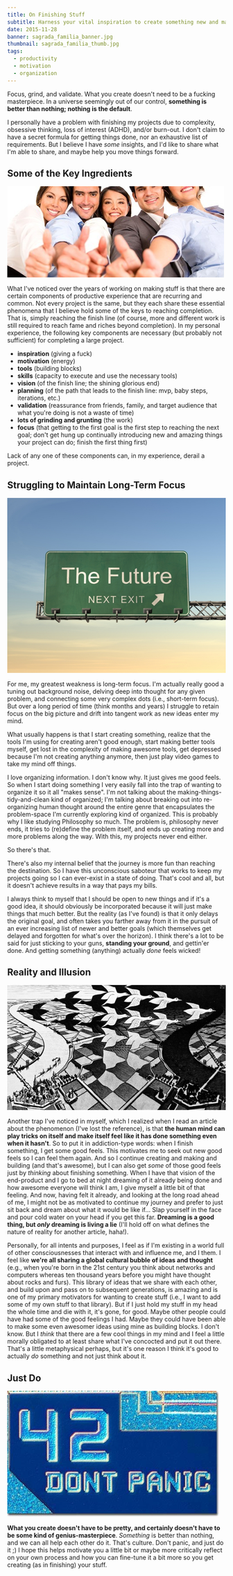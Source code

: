 ```yaml
---
title: On Finishing Stuff
subtitle: Harness your vital inspiration to create something new and make a mark on the world.
date: 2015-11-28
banner: sagrada_familia_banner.jpg
thumbnail: sagrada_familia_thumb.jpg
tags:
  - productivity
  - motivation
  - organization
---
```


Focus, grind, and validate. What you create doesn't need to be a
fucking masterpiece. In a universe seemingly out of our control,
**something is better than nothing; nothing is the default**.

I personally have a problem with finishing my projects due to
complexity, obsessive thinking, loss of interest (ADHD), and/or burn-out.
I don't claim to have a secret formula for getting things done, nor an exhaustive
list of requirements. But I believe I have *some* insights, and I'd like to
share what I'm able to share, and maybe help you move things forward.


Some of the Key Ingredients
---------------------------

![Success!](ingredients_for_success_large.jpg)

What I've noticed over the years of working on making stuff is that
there are certain components of productive experience that are recurring
 and common. Not every project is the same, but they each share these 
essential phenomena that I believe hold some of the keys to reaching 
completion. That is, simply reaching the finish line (of course, more 
and different work is still required to reach fame and riches beyond 
completion). In my personal experience, the following key components are
necessary (but probably not sufficient) for completing a large project.

- **inspiration** (giving a fuck)
- **motivation** (energy)
- **tools** (building blocks)
- **skills** (capacity to execute and use the necessary tools)
- **vision** (of the finish line; the shining glorious end)
- **planning** (of the path that leads to the finish line: mvp, baby steps, iterations, etc.)
- **validation** (reassurance from friends, family, and target audience that what you're doing is not a waste of time)
- **lots of grinding and grunting** (the work)
- **focus** (that getting to the first goal is the first step to reaching the
  next goal; don't get hung up continually introducing new and amazing things
  your project can do; finish the first thing first)

Lack of any one of these components can, in my experience, derail a project.


Struggling to Maintain Long-Term Focus
--------------------------------------

![The future is coming](thefuture_large.jpg)

For me, my greatest weakness is long-term focus. I'm actually really
good a tuning out background noise, delving deep into thought for any 
given problem, and connecting some very complex dots (i.e., short-term 
focus). But over a long period of time (think months and years) I struggle
to retain focus on the big picture and drift into tangent work as new ideas
enter my mind.

What usually happens is that I start creating something, realize that
the tools I'm using for creating aren't good enough, start making
better tools myself, get lost in the complexity of making awesome tools,
get depressed because I'm not creating anything anymore, then just play
video games to take my mind off things.

I love organizing information. I don't know why. It just gives me
good feels. So when I start doing something I very easily fall into the 
trap of wanting to organize it so it all "makes sense". I'm not talking 
about the making-things-tidy-and-clean kind of organized; I'm talking 
about breaking out into re-organizing human thought around the entire 
genre that encapsulates the problem-space I'm currently exploring kind 
of organized. This is probably why I like studying Philosophy so much. 
The problem is, philosophy never ends, it tries to (re)define the 
problem itself, and ends up creating more and more problems along the 
way. With this, my projects never end either.

So there's that.

There's also my internal belief that the journey is more fun than
reaching the destination. So I have this unconscious saboteur that works
 to keep my projects going so I can ever-exist in a state of doing. 
That's cool and all, but it doesn't achieve results in a way that pays 
my bills.

I always think to myself that I should be open to new things and if
it's a good idea, it should obviously be incorporated because it will 
just make things that much better. But the reality (as I've found) is 
that it only delays the original goal, and often takes you farther away 
from it in the pursuit of an ever increasing list of newer and better 
goals (which themselves get delayed and forgotten for what's over the 
horizon). I think there's a lot to be said for just sticking to your 
guns, **standing your ground**, and gettin'er done. And getting something
(anything) actually *done* feels wicked!


Reality and Illusion
--------------------

![Reality and Illusion](reality_and_illusion_large.jpg)

Another trap I've noticed in myself, which I realized when I read an
article about the phenomenon (I've lost the reference), is that
**the human mind can play tricks on itself and make itself feel like it has done something even when it hasn't**.
So to put it in addiction-type words: when I finish something, I get
some good feels. This motivates me to seek out new good feels so I can 
feel them again. And so I continue creating and making and building (and
that's awesome), but I can also get *some* of those good feels just by *thinking*
about finishing something. When I have that vision of the end-product
and I go to bed at night dreaming of it already being done and how 
awesome everyone will think I am, I give myself a little bit of that 
feeling. And now, having felt it already, and looking at the long road 
ahead of me, I might not be as motivated to continue my journey and 
prefer to just sit back and dream about what it would be like if… Slap 
yourself in the face and pour cold water on your head if you get this 
far. **Dreaming is a good thing, but *only* dreaming is living a lie**
(I'll hold off on what defines the nature of reality for another article, haha!).

Personally, for all intents and purposes, I feel as if I'm existing
in a world full of other consciousnesses that interact with and 
influence me, and I them. I feel like **we're all sharing a global cultural bubble of ideas and thought**
(e.g., when you're born in the 21st century you think about networks
and computers whereas ten thousand years before you might have thought 
about rocks and furs). This library of ideas that we share with each 
other, and build upon and pass on to subsequent generations, is amazing 
and is one of my primary motivators for wanting to create stuff (i.e., I
want to add some of my own stuff to that library). But if I just hold
my stuff in my head the whole time and die with it, it's gone, for good.
Maybe other people could have had some of the good feelings I had.
Maybe they could have been able to make some even awesomer ideas using 
mine as building blocks. I don't know. But I *think* that there
are a few cool things in my mind and I feel a little morally obligated 
to at least share what I've concocted and put it out there. That's a 
little metaphysical perhaps, but it's one reason I think it's good to 
actually *do* something and not just think about it.


Just Do
-------

![Don't panic](dont_panic_large.jpg)

**What you create doesn't have to be pretty, and certainly doesn't have to be some kind of genius-masterpiece**.
*Something* is better than nothing, and we can all help each other do it. That's
culture. Don't panic, and just do it ;) I hope this helps motivate you a
little bit or maybe more critically reflect on your own process and how
you can fine-tune it a bit more so you get creating (as in finishing) your stuff.
